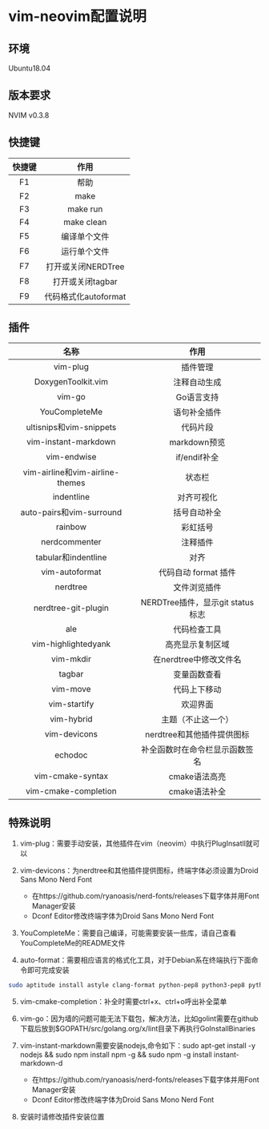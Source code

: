 # vim-neovim配置说明

## 环境

Ubuntu18.04

## 版本要求

NVIM v0.3.8

## 快捷键

| 快捷键 |         作用         |
| :----: | :------------------: |
|  F1    |         帮助         |
|  F2    |         make         |
|  F3    |       make run       |
|  F4    |      make clean      |
|  F5    |     编译单个文件     |
|  F6    |     运行单个文件     |
|  F7    |  打开或关闭NERDTree  |
|  F8    |   打开或关闭tagbar   |
|  F9    | 代码格式化autoformat |

## 插件

|                    名称                     |               作用               |
| :-----------------------------------------: | :------------------------------: |
|                  vim-plug                   |             插件管理             |
|             DoxygenToolkit.vim              |           注释自动生成           |
|                   vim-go                    |            Go语言支持            |
|                YouCompleteMe                |           语句补全插件           |
|           ultisnips和vim-snippets           |             代码片段             |
|             vim-instant-markdown            |           markdown预览           |
|                 vim-endwise                 |           if/endif补全           |
|       vim-airline和vim-airline-themes       |              状态栏              |
|                 indentline                  |            对齐可视化            |
|          auto-pairs和vim-surround           |           括号自动补全           |
|                   rainbow                   |             彩虹括号             |
|                nerdcommenter                |             注释插件             |
|             tabular和indentline             |               对齐               |
|               vim-autoformat                |       代码自动 format 插件       |
|                  nerdtree                   |           文件浏览插件           |
|             nerdtree-git-plugin             | NERDTree插件，显示git status标志 |
|                     ale                     |           代码检查工具           |
|             vim-highlightedyank             |         高亮显示复制区域         |
|                  vim-mkdir                  |      在nerdtree中修改文件名      |
|                   tagbar                    |           变量函数查看           |
|                  vim-move                   |           代码上下移动           |
|                vim-startify                 |             欢迎界面             |
|                 vim-hybrid                  |        主题（不止这一个）        |
|                vim-devicons                 |    nerdtree和其他插件提供图标    |
|                   echodoc                   |  补全函数时在命令栏显示函数签名  |
|              vim-cmake-syntax               |           cmake语法高亮　　　　　|
|            vim-cmake-completion             |           cmake语法补全          |

## 特殊说明

1. vim-plug：需要手动安装，其他插件在vim（neovim）中执行PlugInsatll就可以

2. vim-devicons：为nerdtree和其他插件提供图标，终端字体必须设置为Droid Sans Mono Nerd Font

	+ 在https://github.com/ryanoasis/nerd-fonts/releases下载字体并用Font Manager安装
	+ Dconf Editor修改终端字体为Droid Sans Mono Nerd Font


3. YouCompleteMe：需要自己编译，可能需要安装一些库，请自己查看YouCompleteMe的README文件

4. auto-format：需要相应语言的格式化工具，对于Debian系在终端执行下面命令即可完成安装

```sh
sudo aptitude install astyle clang-format python-pep8 python3-pep8 python-autopep8 yapf
```
5. vim-cmake-completion：补全时需要ctrl+x、ctrl+o呼出补全菜单

6. vim-go：因为墙的问题可能无法下载包，解决方法，比如golint需要在github下载后放到$GOPATH/src/golang.org/x/lint目录下再执行GoInstallBinaries

7. vim-instant-markdown需要安装nodejs,命令如下：sudo apt-get install -y nodejs && sudo npm install npm -g && sudo npm -g install instant-markdown-d

	+ 在https://github.com/ryanoasis/nerd-fonts/releases下载字体并用Font Manager安装
	+ Dconf Editor修改终端字体为Droid Sans Mono Nerd Font

8. 安装时请修改插件安装位置
